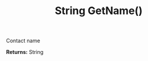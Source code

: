 ﻿---
uid: crmscript_ref_NSContactActivity_GetName
title: String GetName()
intellisense: NSContactActivity.GetName
keywords: NSContactActivity, GetName
so.topic: reference
---

Contact name

**Returns:** String


